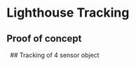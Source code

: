 # Lighthouse Tracking
## Proof of concept
<img src="https://github.com/NVcoder24/nvvr/blob/main/tracking/lh1/Screenshot_4531.png" alt="">
<img src="https://github.com/NVcoder24/nvvr/blob/main/tracking/lh1/Screenshot_4529.png" alt="">
## Tracking of 4 sensor object
<img src="https://github.com/NVcoder24/nvvr/blob/main/tracking/lh1/photo_2025-05-17_22-17-11 (2).jpg" alt="">
<img src="https://github.com/NVcoder24/nvvr/blob/main/tracking/lh1/photo_2025-05-25_00-40-46.jpg" alt="">
<img src="https://github.com/NVcoder24/nvvr/blob/main/tracking/lh1/photo_2025-05-18_16-33-35.jpg" alt="">
